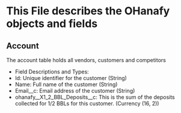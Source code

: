 # This File describes the OHanafy objects and fields

## Account
The account table holds all vendors, customers and competitors

* Field Descriptions and Types:
* Id: Unique identifier for the customer (String)
* Name: Full name of the customer (String)
* Email__c: Email address of the customer (String)
* ohanafy__X1_2_BBL_Deposits__c: This is the sum of the deposits collected for 1/2 BBLs for this customer. (Currency (16, 2))

